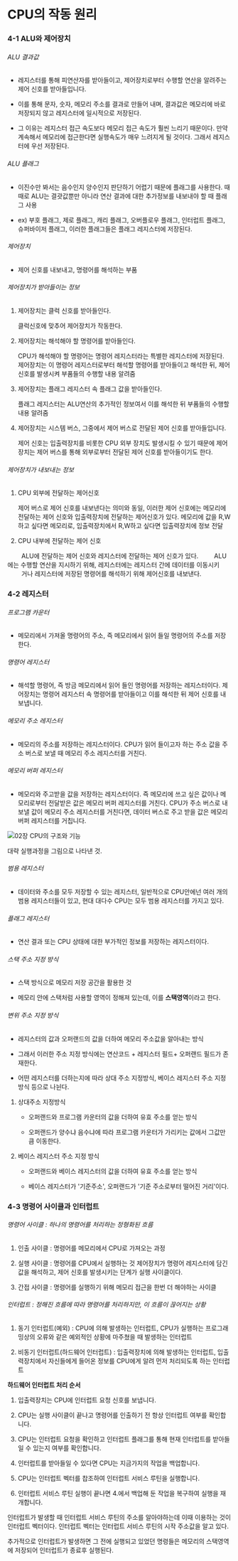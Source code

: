 # CPU의 작동 원리

### 4-1 ALU와 제어장치

###### ALU 결과값

- 레지스터를 통해 피연산자를 받아들이고, 제어장치로부터 수행할 연산을 알려주는 제어 신호를 받아들입니다. 

- 이를 통해 문자, 숫자, 메모리 주소를 결과로 만들어 내며, 결과값은 메모리에 바로 저장되지 않고 레지스터에 일시적으로 저장된다.

- 그 이유는 레지스터 접근 속도보다 메모리 접근 속도가 훨씬 느리기 때문이다. 만약 계속해서 메모리에 접근한다면 실행속도가 매우 느려지게 될 것이다. 그래서 레지스터에 우선 저장된다.

###### ALU 플래그

- 이진수만 봐서는 음수인지 양수인지 판단하기 어렵기 때문에 플래그를 사용한다. 때때로 ALU는 결괏값뿐만 아니라 연산 결과에 대한 추가정보를 내보내야 할 때 플래그 사용

- ex) 부호 플래그, 제로 플래그, 캐리 플래그, 오버플로우 플래그, 인터럽트 플래그, 슈퍼바이저 플래그, 이러한 플래그들은 플래그 레지스터에 저장된다.

###### 제어장치

- 제어 신호를 내보내고, 명령어를 해석하는 부품

###### 제어장치가 받아들이는 정보

1. 제어장치는 클럭 신호를 받아들인다.
   
   클럭신호에 맞추어 제어장치가 작동한다.

2. 제어장치는 해석해야 할 명령어를 받아들인다.
   
   CPU가 해석해야 할 명령어는 명령어 레지스터라는 특별한 레지스터에 저장된다. 제어장치는 이 명령어 레지스터로부터 해석할 명령어를 받아들이고 해석한 뒤, 제어 신호를 발생시켜 부품들의 수행할 내용 알려줌

3. 제어장치는 플래그 레지스터 속 플래그 값을 받아들인다.
   
   플래그 레지스터는 ALU연산의 추가적인 정보여서 이를 해석한 뒤 부품들의 수행할 내용 알려줌

4. 제어장치는 시스템 버스, 그중에서 제어 버스로 전달된 제어 신호를 받아들입니다.
   
   제어 신호는 입출력장치를 비롯한 CPU 외부 장치도 발생시킬 수 있기 때문에 제어장치는 제어 버스를 통해 외부로부터 전달된 제어 신호를 받아들이기도 한다.

###### 제어장치가 내보내는 정보

1. CPU 외부에 전달하는 제어신호
   
   제어 버스로 제어 신호를 내보낸다는 의미와 동일, 이러한 제어 신호에는 메모리에 전달하는 제어 신호와 입출력장치에 전달하는 제어신호가 있다.
   메모리에 값을 R,W하고 싶다면 메모리로, 입출력장치에서 R,W하고 싶다면 입출력장치에 정보 전달

2. CPU 내부에 전달하는 제어 신호

        ALU에 전달하는 제어 신호와 레지스터에 전달하는 제어 신호가 있다.
        ALU에는 수행할 연산을 지시하기 위해, 레지스터에는 레지스터 간에 데이터를 이동시키
        거나 레지스터에 저장된 명령어를 해석하기 위해 제어신호를 내보낸다.

### 4-2 레지스터

###### 프로그램 카운터

- 메모리에서 가져올 명령어의 주소, 즉 메모리에서 읽어 들일 명령어의 주소를 저장한다.

###### 명령어 레지스터

- 해석할 명령어, 즉 방금 메모리에서 읽어 들인 명령어를 저장하는 레지스터이다. 제어장치는 명령어 레지스터 속 명령어를 받아들이고 이를 해석한 뒤 제어 신호를 내보냅니다.

###### 메모리 주소 레지스터

- 메모리의 주소를 저장하는 레지스터이다. CPU가 읽어 들이고자 하는 주소 값을 주소 버스로 보낼 때 메모리 주소 레지스터를 거친다.

###### 메모리 버퍼 레지스터

- 메모리와 주고받을 값을 저장하는 레지스터이다. 즉 메모리에 쓰고 싶은 값이나 메모리로부터 전달받은 값은 메모리 버퍼 레지스터를 거친다. CPU가 주소 버스로 내보낼 값이 메모리 주소 레지스터를 거친다면, 데이터 버스로 주고 받을 값은 메모리 버퍼 레지스터를 거칩니다.

![02장 CPU의 구조와 기능](https://velog.velcdn.com/images/chocaprio/post/988ad875-ece7-4286-8c4c-e4ec98c25ec1/image.png)

대략 실행과정을 그림으로 나타낸 것.

###### 범용 레지스터

- 데이터와 주소를 모두 저장할 수 있는 레지스터, 일반적으로 CPU안에넌 여러 개의 범용 레지스터들이 있고, 현대 대다수 CPU는 모두 범용 레지스터를 가지고 있다.

###### 플래그 레지스터

- 연산 결과 또는 CPU 상태에 대한 부가적인 정보를 저장하는 레지스터이다.

###### 스택 주소 지정 방식

- 스택 방식으로 메모리 저장 공간을 활용한 것

- 메모리 안에 스택처럼 사용할 영역이 정해져 있는데, 이를 **스택영역**이라고 한다.

###### 변위 주소 지정 방식

- 레지스터의 값과 오퍼랜드의 값을 더하여 메모리 주소값을 알아내는 방식

- 그래서 이러한 주소 지정 방식에는 연산코드 + 레지스터 필드+ 오퍼랜드 필드가 존재한다.

- 어떤 레지스터를 더하는지에 따라 상대 주소 지정방식, 베이스 레지스터 주소 지정 방식 등으로 나뉜다.
1. 상대주소 지정방식
   
   - 오퍼랜드와 프로그램 카운터의 값을 더하여 유효 주소를 얻는 방식
   
   - 오퍼랜드가 양수냐 음수냐에 따라 프로그램 카운터가 가리키는 값에서 그값만큼 이동한다.

2. 베이스 레지스터 주소 지정 방식
   
   - 오퍼랜드와 베이스 레지스터의 값을 더하여 유효 주소를 얻는 방식
   
   - 베이스 레지스터가 '기준주소', 오퍼랜드가 '기준 주소로부터 떨어진 거리'이다.

### 4-3 명령어 사이클과 인터럽트

###### 명령어 사이클 : 하나의 명령어를 처리하는 정형화된 흐름

1. 인출 사이클 : 명령어를 메모리에서 CPU로 가져오는 과정

2. 실행 사이클 : 명령어를 CPU에서 실행하는 것 제어장치가 명령어 레지스터에 담긴 값을 해석하고, 제어 신호를 발생시키는 단계가 실행 사이클이다.

3. 간접 사이클 : 명령어를 실행하기 위해 메모리 접근을 한번 더 해야하는 사이클

###### 인터럽트 : 정해진 흐름에 따라 명령어를 처리하지만, 이 흐름이 끊어지는 상황

1. 동기 인터럽트(예외) : CPU에 의해 발생하는 인터럽트, CPU가 실행하는 프로그래밍상의 오류와 같은 예외적인 상황에 마주쳤을 때 발생하는 인터럽트

2. 비동기 인터럽트(하드웨어 인터럽트) : 입출력장치에 의해 발생하는 인터럽트, 입출력장치에서 자신들에게 들어온 정보를 CPU에게 알려 먼저 처리되도록 하는 인터럽트

**하드웨어 인터럽트 처리 순서**

1. 입출력장치는 CPU에 인터럽트 요청 신호를 보냅니다.

2. CPU는 실행 사이클이 끝나고 명령어를 인출하기 전 항상 인터럽트 여부를 확인합니다.

3. CPU는 인터럽트 요청을 확인하고 인터럽트 플래그를 통해 현재 인터럽트를 받아들일 수 있는지 여부를 확인합니다.

4. 인터럽트를 받아들일 수 있다면 CPU는 지금가지의 작업을 백업합니다.

5. CPU는 인터럽트 벡터를 찹조하여 인터럽트 서비스 루틴을 실행합니다.

6. 인터럽트 서비스 루틴 실행이 끝나면 4.에서 백업해 둔 작업을 복구하여 실행을 재개합니다.

인터럽트가 발생할 때 인터럽트 서비스 루틴의 주소를 알아야하는데 이때 이용하는 것이 인터럽트 벡터이다. 인터럽트 벡터는 인터럽트 서비스 루틴의 시작 주소값을 알고 있다. 

추가적으로 인터럽트가 발생하면 그 전에 실행되고 있었던 명령들은 메모리의 스택영역에 저장되어 인터럽트가 종료후 실행된다.
